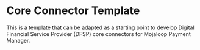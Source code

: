 # Core Connector Template
This is a template that can be adapted as a starting point to develop Digital Financial Service Provider (DFSP)
core connectors for Mojaloop Payment Manager.

